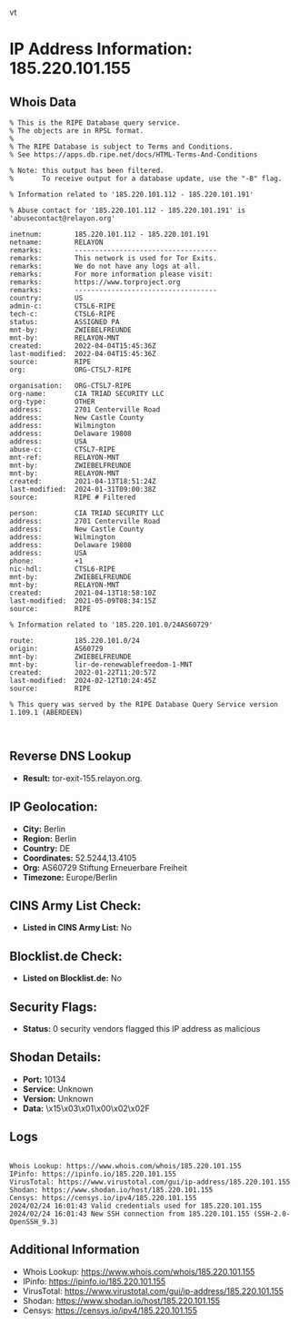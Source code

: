 vt
# IP Address Information: 185.220.101.155

## Whois Data
```
% This is the RIPE Database query service.
% The objects are in RPSL format.
%
% The RIPE Database is subject to Terms and Conditions.
% See https://apps.db.ripe.net/docs/HTML-Terms-And-Conditions

% Note: this output has been filtered.
%       To receive output for a database update, use the "-B" flag.

% Information related to '185.220.101.112 - 185.220.101.191'

% Abuse contact for '185.220.101.112 - 185.220.101.191' is 'abusecontact@relayon.org'

inetnum:        185.220.101.112 - 185.220.101.191
netname:        RELAYON
remarks:        -----------------------------------
remarks:        This network is used for Tor Exits.
remarks:        We do not have any logs at all.
remarks:        For more information please visit:
remarks:        https://www.torproject.org
remarks:        -----------------------------------
country:        US
admin-c:        CTSL6-RIPE
tech-c:         CTSL6-RIPE
status:         ASSIGNED PA
mnt-by:         ZWIEBELFREUNDE
mnt-by:         RELAYON-MNT
created:        2022-04-04T15:45:36Z
last-modified:  2022-04-04T15:45:36Z
source:         RIPE
org:            ORG-CTSL7-RIPE

organisation:   ORG-CTSL7-RIPE
org-name:       CIA TRIAD SECURITY LLC
org-type:       OTHER
address:        2701 Centerville Road
address:        New Castle County
address:        Wilmington
address:        Delaware 19808
address:        USA
abuse-c:        CTSL7-RIPE
mnt-ref:        RELAYON-MNT
mnt-by:         ZWIEBELFREUNDE
mnt-by:         RELAYON-MNT
created:        2021-04-13T18:51:24Z
last-modified:  2024-01-31T09:00:38Z
source:         RIPE # Filtered

person:         CIA TRIAD SECURITY LLC
address:        2701 Centerville Road
address:        New Castle County
address:        Wilmington
address:        Delaware 19808
address:        USA
phone:          +1
nic-hdl:        CTSL6-RIPE
mnt-by:         ZWIEBELFREUNDE
mnt-by:         RELAYON-MNT
created:        2021-04-13T18:58:10Z
last-modified:  2021-05-09T08:34:15Z
source:         RIPE

% Information related to '185.220.101.0/24AS60729'

route:          185.220.101.0/24
origin:         AS60729
mnt-by:         ZWIEBELFREUNDE
mnt-by:         lir-de-renewablefreedom-1-MNT
created:        2022-01-22T11:20:57Z
last-modified:  2024-02-12T10:24:45Z
source:         RIPE

% This query was served by the RIPE Database Query Service version 1.109.1 (ABERDEEN)



```
## Reverse DNS Lookup
- **Result:** tor-exit-155.relayon.org.

## IP Geolocation:
- **City:** Berlin
- **Region:** Berlin
- **Country:** DE
- **Coordinates:** 52.5244,13.4105
- **Org:** AS60729 Stiftung Erneuerbare Freiheit
- **Timezone:** Europe/Berlin

## CINS Army List Check:
- **Listed in CINS Army List:** 
No

## Blocklist.de Check:
- **Listed on Blocklist.de:** 
No

## Security Flags:
- **Status:** 0 security vendors flagged this IP address as malicious

## Shodan Details:
- **Port:** 10134
- **Service:** Unknown
- **Version:** Unknown
- **Data:** \x15\x03\x01\x00\x02\x02F

## Logs
```

Whois Lookup: https://www.whois.com/whois/185.220.101.155
IPinfo: https://ipinfo.io/185.220.101.155
VirusTotal: https://www.virustotal.com/gui/ip-address/185.220.101.155
Shodan: https://www.shodan.io/host/185.220.101.155
Censys: https://censys.io/ipv4/185.220.101.155
2024/02/24 16:01:43 Valid credentials used for 185.220.101.155
2024/02/24 16:01:43 New SSH connection from 185.220.101.155 (SSH-2.0-OpenSSH_9.3)

```
## Additional Information
- Whois Lookup: https://www.whois.com/whois/185.220.101.155
- IPinfo: https://ipinfo.io/185.220.101.155
- VirusTotal: https://www.virustotal.com/gui/ip-address/185.220.101.155
- Shodan: https://www.shodan.io/host/185.220.101.155
- Censys: https://censys.io/ipv4/185.220.101.155

